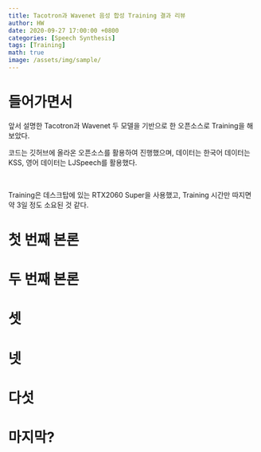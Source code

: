 ```yaml
---
title: Tacotron과 Wavenet 음성 합성 Training 결과 리뷰
author: HW
date: 2020-09-27 17:00:00 +0800
categories: [Speech Synthesis]
tags: [Training]
math: true
image: /assets/img/sample/
---
```




# **들어가면서**

앞서 설명한 Tacotron과 Wavenet 두 모델을 기반으로 한 오픈소스로 Training을 해보았다.<br/>

코드는 깃허브에 올라온 오픈소스를 활용하여 진행했으며, 데이터는 한국어 데이터는 KSS, 영어 데이터는 LJSpeech를 활용했다.<br/>

<br/>

Training은 데스크탑에 있는 RTX2060 Super을 사용했고, Training 시간만 따지면 약 3일 정도 소요된 것 같다.



# 첫 번째 본론





# 두 번째 본론





# 셋





# 넷





# 다섯





# 마지막?

